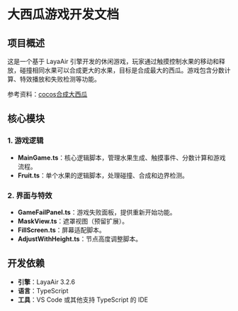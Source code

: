 # 大西瓜游戏开发文档

## 项目概述

这是一个基于 LayaAir 引擎开发的休闲游戏，玩家通过触摸控制水果的移动和释放，碰撞相同水果可以合成更大的水果，目标是合成最大的西瓜。游戏包含分数计算、特效播放和失败检测等功能。

参考资料：[cocos合成大西瓜](https://github.com/yieio/daxigua)

## 核心模块

### 1. 游戏逻辑

- **MainGame.ts**：核心逻辑脚本，管理水果生成、触摸事件、分数计算和游戏流程。
- **Fruit.ts**：单个水果的逻辑脚本，处理碰撞、合成和边界检测。

### 2. 界面与特效

- **GameFailPanel.ts**：游戏失败面板，提供重新开始功能。
- **MaskView.ts**：遮罩视图（预留扩展）。
- **FillScreen.ts**：屏幕适配脚本。
- **AdjustWithHeight.ts**：节点高度调整脚本。

## 开发依赖

- **引擎**：LayaAir 3.2.6
- **语言**：TypeScript
- **工具**：VS Code 或其他支持 TypeScript 的 IDE